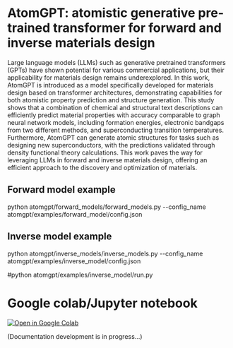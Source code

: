 # AtomGPT: atomistic generative pre-trained transformer for forward and inverse materials design

Large language models (LLMs) such as generative pretrained transformers (GPTs) have shown potential for various commercial applications, but their applicability for materials design remains underexplored. In this work, AtomGPT is introduced as a model specifically developed for materials design based on transformer architectures, demonstrating capabilities for both atomistic property prediction and structure generation. This study shows that a combination of chemical and structural text descriptions can efficiently predict material properties with accuracy comparable to graph neural network models, including formation energies, electronic bandgaps from two different methods, and superconducting transition temperatures. Furthermore, AtomGPT can generate atomic structures for tasks such as designing new superconductors, with the predictions validated through density functional theory calculations. This work paves the way for leveraging LLMs in forward and inverse materials design, offering an efficient approach to the discovery and optimization of materials.

## Forward model example

python atomgpt/forward_models/forward_models.py --config_name atomgpt/examples/forward_model/config.json

## Inverse model example

python atomgpt/inverse_models/inverse_models.py --config_name atomgpt/examples/inverse_model/config.json

#python atomgpt/examples/inverse_model/run.py

# Google colab/Jupyter notebook

[![Open in Google Colab]](https://github.com/knc6/jarvis-tools-notebooks/blob/master/jarvis-tools-notebooks/atomgpt_example.ipynb)

[Open in Google Colab]: https://colab.research.google.com/assets/colab-badge.svg


(Documentation development is in progress...)

